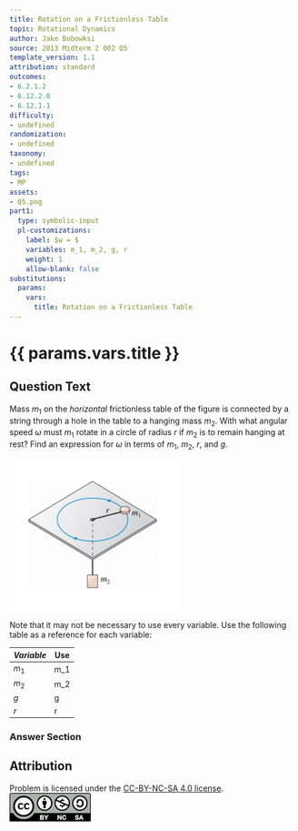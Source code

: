 ```yaml
---
title: Rotation on a Frictionless Table
topic: Rotational Dynamics
author: Jake Bobowksi
source: 2013 Midterm 2 002 Q5
template_version: 1.1
attribution: standard
outcomes:
- 6.2.1.2
- 6.12.2.0
- 6.12.1.1
difficulty:
- undefined
randomization:
- undefined
taxonomy:
- undefined
tags:
- MP
assets:
- Q5.png
part1:
  type: symbolic-input
  pl-customizations:
    label: $w = $
    variables: m_1, m_2, g, r
    weight: 1
    allow-blank: false
substitutions:
  params:
    vars:
      title: Rotation on a Frictionless Table
---
```

# {{ params.vars.title }}

## Question Text

Mass $m_1$ on the $horizontal$ frictionless table of the figure is connected by a string through a hole in the table to a hanging mass $m_2$. With what angular speed $\omega$ must $m_1$ rotate in a circle of radius $r$ if $m_2$ is to remain hanging at rest? Find an expression for $\omega$ in terms of $m_1$, $m_2$, $r$, and $g$.

<img src="Q5.png" width=300 alt = "A mass (m1) is shown rotating in a circle of radius r on a table, connected to m2 through a hole in the table.">

Note that it may not be necessary to use every variable. Use the following table as a reference for each variable:

| $Variable$ | Use   |
|----------|-------|
| $m_1$  | m_1  |
| $m_2$  | m_2  |
| $g$  | g  |
| $r$  | r  |

### Answer Section

## Attribution

Problem is licensed under the [CC-BY-NC-SA 4.0 license](https://creativecommons.org/licenses/by-nc-sa/4.0/).<br> ![The Creative Commons 4.0 license requiring attribution-BY, non-commercial-NC, and share-alike-SA license.](https://raw.githubusercontent.com/firasm/bits/master/by-nc-sa.png)